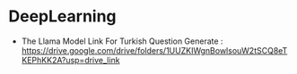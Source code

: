 # DeepLearning

- The Llama Model Link For Turkish Question Generate : https://drive.google.com/drive/folders/1UUZKIWgnBowlsouW2tSCQ8eTKEPhKK2A?usp=drive_link
